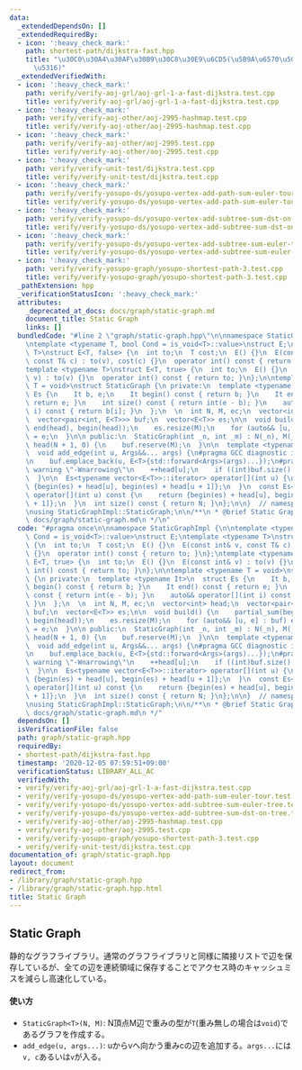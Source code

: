 ```yaml
---
data:
  _extendedDependsOn: []
  _extendedRequiredBy:
  - icon: ':heavy_check_mark:'
    path: shortest-path/dijkstra-fast.hpp
    title: "\u30C0\u30A4\u30AF\u30B9\u30C8\u30E9\u6CD5(\u5B9A\u6570\u500D\u9AD8\u901F\
      \u5316)"
  _extendedVerifiedWith:
  - icon: ':heavy_check_mark:'
    path: verify/verify-aoj-grl/aoj-grl-1-a-fast-dijkstra.test.cpp
    title: verify/verify-aoj-grl/aoj-grl-1-a-fast-dijkstra.test.cpp
  - icon: ':heavy_check_mark:'
    path: verify/verify-aoj-other/aoj-2995-hashmap.test.cpp
    title: verify/verify-aoj-other/aoj-2995-hashmap.test.cpp
  - icon: ':heavy_check_mark:'
    path: verify/verify-aoj-other/aoj-2995.test.cpp
    title: verify/verify-aoj-other/aoj-2995.test.cpp
  - icon: ':heavy_check_mark:'
    path: verify/verify-unit-test/dijkstra.test.cpp
    title: verify/verify-unit-test/dijkstra.test.cpp
  - icon: ':heavy_check_mark:'
    path: verify/verify-yosupo-ds/yosupo-vertex-add-path-sum-euler-tour.test.cpp
    title: verify/verify-yosupo-ds/yosupo-vertex-add-path-sum-euler-tour.test.cpp
  - icon: ':heavy_check_mark:'
    path: verify/verify-yosupo-ds/yosupo-vertex-add-subtree-sum-dst-on-tree.test.cpp
    title: verify/verify-yosupo-ds/yosupo-vertex-add-subtree-sum-dst-on-tree.test.cpp
  - icon: ':heavy_check_mark:'
    path: verify/verify-yosupo-ds/yosupo-vertex-add-subtree-sum-euler-tree.test.cpp
    title: verify/verify-yosupo-ds/yosupo-vertex-add-subtree-sum-euler-tree.test.cpp
  - icon: ':heavy_check_mark:'
    path: verify/verify-yosupo-graph/yosupo-shortest-path-3.test.cpp
    title: verify/verify-yosupo-graph/yosupo-shortest-path-3.test.cpp
  _pathExtension: hpp
  _verificationStatusIcon: ':heavy_check_mark:'
  attributes:
    _deprecated_at_docs: docs/graph/static-graph.md
    document_title: Static Graph
    links: []
  bundledCode: "#line 2 \"graph/static-graph.hpp\"\n\nnamespace StaticGraphImpl {\n\
    \ntemplate <typename T, bool Cond = is_void<T>::value>\nstruct E;\ntemplate <typename\
    \ T>\nstruct E<T, false> {\n  int to;\n  T cost;\n  E() {}\n  E(const int& v,\
    \ const T& c) : to(v), cost(c) {}\n  operator int() const { return to; }\n};\n\
    template <typename T>\nstruct E<T, true> {\n  int to;\n  E() {}\n  E(const int&\
    \ v) : to(v) {}\n  operator int() const { return to; }\n};\n\ntemplate <typename\
    \ T = void>\nstruct StaticGraph {\n private:\n  template <typename It>\n  struct\
    \ Es {\n    It b, e;\n    It begin() const { return b; }\n    It end() const {\
    \ return e; }\n    int size() const { return int(e - b); }\n    auto&& operator[](int\
    \ i) const { return b[i]; }\n  };\n  \n  int N, M, ec;\n  vector<int> head;\n\
    \  vector<pair<int, E<T>>> buf;\n  vector<E<T>> es;\n\n  void build() {\n    partial_sum(begin(head),\
    \ end(head), begin(head));\n    es.resize(M);\n    for (auto&& [u, e] : buf) es[--head[u]]\
    \ = e;\n  }\n\n public:\n  StaticGraph(int _n, int _m) : N(_n), M(_m), ec(0),\
    \ head(N + 1, 0) {\n    buf.reserve(M);\n  }\n\n  template <typename... Args>\n\
    \  void add_edge(int u, Args&&... args) {\n#pragma GCC diagnostic ignored \"-Wnarrowing\"\
    \n    buf.emplace_back(u, E<T>{std::forward<Args>(args)...});\n#pragma GCC diagnostic\
    \ warning \"-Wnarrowing\"\n    ++head[u];\n    if ((int)buf.size() == M) build();\n\
    \  }\n\n  Es<typename vector<E<T>>::iterator> operator[](int u) {\n    return\
    \ {begin(es) + head[u], begin(es) + head[u + 1]};\n  }\n  const Es<typename vector<E<T>>::const_iterator>\
    \ operator[](int u) const {\n    return {begin(es) + head[u], begin(es) + head[u\
    \ + 1]};\n  }\n  int size() const { return N; }\n};\n\n}  // namespace StaticGraphImpl\n\
    \nusing StaticGraphImpl::StaticGraph;\n\n/**\n * @brief Static Graph\n * @docs\
    \ docs/graph/static-graph.md\n */\n"
  code: "#pragma once\n\nnamespace StaticGraphImpl {\n\ntemplate <typename T, bool\
    \ Cond = is_void<T>::value>\nstruct E;\ntemplate <typename T>\nstruct E<T, false>\
    \ {\n  int to;\n  T cost;\n  E() {}\n  E(const int& v, const T& c) : to(v), cost(c)\
    \ {}\n  operator int() const { return to; }\n};\ntemplate <typename T>\nstruct\
    \ E<T, true> {\n  int to;\n  E() {}\n  E(const int& v) : to(v) {}\n  operator\
    \ int() const { return to; }\n};\n\ntemplate <typename T = void>\nstruct StaticGraph\
    \ {\n private:\n  template <typename It>\n  struct Es {\n    It b, e;\n    It\
    \ begin() const { return b; }\n    It end() const { return e; }\n    int size()\
    \ const { return int(e - b); }\n    auto&& operator[](int i) const { return b[i];\
    \ }\n  };\n  \n  int N, M, ec;\n  vector<int> head;\n  vector<pair<int, E<T>>>\
    \ buf;\n  vector<E<T>> es;\n\n  void build() {\n    partial_sum(begin(head), end(head),\
    \ begin(head));\n    es.resize(M);\n    for (auto&& [u, e] : buf) es[--head[u]]\
    \ = e;\n  }\n\n public:\n  StaticGraph(int _n, int _m) : N(_n), M(_m), ec(0),\
    \ head(N + 1, 0) {\n    buf.reserve(M);\n  }\n\n  template <typename... Args>\n\
    \  void add_edge(int u, Args&&... args) {\n#pragma GCC diagnostic ignored \"-Wnarrowing\"\
    \n    buf.emplace_back(u, E<T>{std::forward<Args>(args)...});\n#pragma GCC diagnostic\
    \ warning \"-Wnarrowing\"\n    ++head[u];\n    if ((int)buf.size() == M) build();\n\
    \  }\n\n  Es<typename vector<E<T>>::iterator> operator[](int u) {\n    return\
    \ {begin(es) + head[u], begin(es) + head[u + 1]};\n  }\n  const Es<typename vector<E<T>>::const_iterator>\
    \ operator[](int u) const {\n    return {begin(es) + head[u], begin(es) + head[u\
    \ + 1]};\n  }\n  int size() const { return N; }\n};\n\n}  // namespace StaticGraphImpl\n\
    \nusing StaticGraphImpl::StaticGraph;\n\n/**\n * @brief Static Graph\n * @docs\
    \ docs/graph/static-graph.md\n */"
  dependsOn: []
  isVerificationFile: false
  path: graph/static-graph.hpp
  requiredBy:
  - shortest-path/dijkstra-fast.hpp
  timestamp: '2020-12-05 07:59:51+09:00'
  verificationStatus: LIBRARY_ALL_AC
  verifiedWith:
  - verify/verify-aoj-grl/aoj-grl-1-a-fast-dijkstra.test.cpp
  - verify/verify-yosupo-ds/yosupo-vertex-add-path-sum-euler-tour.test.cpp
  - verify/verify-yosupo-ds/yosupo-vertex-add-subtree-sum-euler-tree.test.cpp
  - verify/verify-yosupo-ds/yosupo-vertex-add-subtree-sum-dst-on-tree.test.cpp
  - verify/verify-aoj-other/aoj-2995-hashmap.test.cpp
  - verify/verify-aoj-other/aoj-2995.test.cpp
  - verify/verify-yosupo-graph/yosupo-shortest-path-3.test.cpp
  - verify/verify-unit-test/dijkstra.test.cpp
documentation_of: graph/static-graph.hpp
layout: document
redirect_from:
- /library/graph/static-graph.hpp
- /library/graph/static-graph.hpp.html
title: Static Graph
---
```

## Static Graph

静的なグラフライブラリ。通常のグラフライブラリと同様に隣接リストで辺を保存しているが、全ての辺を連続領域に保存することでアクセス時のキャッシュミスを減らし高速化している。

#### 使い方

- `StaticGraph<T>(N, M)`: N頂点M辺で重みの型が`T`(重み無しの場合は`void`)であるグラフを作成する。
- `add_edge(u, args...)`: uからvへ向かう重みcの辺を追加する。`args...`には`v, c`あるいは`v`が入る。
